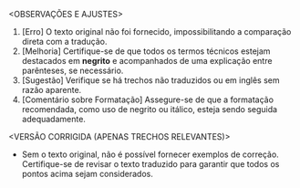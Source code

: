 <OBSERVAÇÕES E AJUSTES>
1. [Erro] O texto original não foi fornecido, impossibilitando a comparação direta com a tradução.
2. [Melhoria] Certifique-se de que todos os termos técnicos estejam destacados em **negrito** e acompanhados de uma explicação entre parênteses, se necessário.
3. [Sugestão] Verifique se há trechos não traduzidos ou em inglês sem razão aparente.
4. [Comentário sobre Formatação] Assegure-se de que a formatação recomendada, como uso de negrito ou itálico, esteja sendo seguida adequadamente.

<VERSÃO CORRIGIDA (APENAS TRECHOS RELEVANTES)>
- Sem o texto original, não é possível fornecer exemplos de correção. Certifique-se de revisar o texto traduzido para garantir que todos os pontos acima sejam considerados.